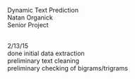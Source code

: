 Dynamic Text Prediction
<br>Natan Organick
<br>Senior Project

<br>2/13/15
<br>done initial data extraction
<br>preliminary text cleaning
<br>preliminary checking of bigrams/trigrams
